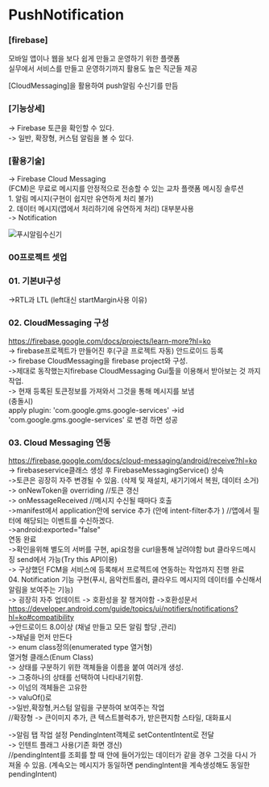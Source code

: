 # PushNotification

### [firebase]   
모바일 앱이나 웹을 보다 쉽게 만들고 운영하기 위한 플랫폼   
실무에서 서비스를 만들고 운영하기까지 활용도 높은 직군들 제공   

[CloudMessaging]을 활용하여 push알림 수신기를 만듬   

### [기능상세]
-> Firebase 토큰을 확인할 수 있다.   
-> 일반, 확장형, 커스텀 알림을 볼 수 있다.   

### [활용기술]   
-> Firebase Cloud Messaging   
(FCM)은 무료로 메시지를 안정적으로 전송할 수 있는 교차 플랫폼 메시징 솔루션   
	1. 알림 메시지(구현이 쉽지만 유연하게 처리 불가)   
	2. 데이터 메시지(앱에서 처리하기에 유연하게 처리) 대부분사용   
-> Notification    


![푸시알림수신기](https://user-images.githubusercontent.com/68258365/132081521-265852b7-34a2-4669-8d38-689e2524c3a2.png)


### 00프로젝트 셋업

### 01. 기본UI구성
->RTL과 LTL (left대신 startMargin사용 이유)   

### 02. CloudMessaging 구성
https://firebase.google.com/docs/projects/learn-more?hl=ko   
-> firebase프로젝트가 만들어진 후(구글 프로젝트 자동) 안드로이드 등록   
-> firebase CloudMessaging을 firebase project와 구성.    
->제대로 동작했는지firebase CloudMessaging Gui툴을 이용해서 받아보는 것 까지 작업.   
-> 현재 등록된 토큰정보를 가져와서 그것을 통해 메시지를 보냄   
(충돌시)   
apply plugin: 'com.google.gms.google-services' ->id 'com.google.gms.google-services' 로 변경 하면 성공   

### 03. Cloud Messaging 연동   
https://firebase.google.com/docs/cloud-messaging/android/receive?hl=ko   
-> firebaseservice클래스 생성 후 FirebaseMessagingService() 상속   
->토큰은 굉장히 자주 변경될 수 있음. (삭제 및 재설치, 새기기에서 복원, 데이터 소거)   
-> onNewToken을 overriding //토큰 갱신   
-> onMessageReceived //메시지 수신될 때마다 호출   
->manifest에서 application안에 service 추가 (안에 intent-filter추가 ) //앱에서 필터에 해당되는 이벤트를 수신하겠다. <action android:name="com.google.firebase.MESSAGING_EVENT"/>   
->android:exported="false"    
연동 완료    
->확인을위해 별도의 서버를 구현, api요청을 curl을통해 날려야함 but 클라우드메시징 send에서 가능(Try this API이용)   
-> 구상했던 FCM을 서비스에 등록해서 프로젝트에 연동하는 작업까지 진행 완료   
04. Notification 기능 구현(푸시, 음악컨트롤러, 클라우드 메시지의 데이터를 수신해서 알림을 보여주는 기능)   
-> 굉장히 자주 업데이트 -> 호환성을 잘 챙겨야함 ->호환성문서 https://developer.android.com/guide/topics/ui/notifiers/notifications?hl=ko#compatibility   
->안드로이드 8.0이상 (채널 만들고  모든 알림 할당 ,관리)    
->채널을 먼저 만든다   
-> enum class정의(enumerated type 열거형)   
	열거형 클래스(Enum Class)   
	-> 상태를 구분하기 위한 객체들을 이름을 붙여 여러개 생성.   
	-> 그중하나의 상태를 선택하여 나타내기위함.    
	-> 이넘의 객체들은 고유한    
	-> valuOf()로   
->일반,확장형,커스텀 알림을 구분하여 보여주는 작업    
	 //확장형 -> 큰이미지 추가, 큰 텍스트블럭추가, 받은편지함 스타일, 대화표시   

->알림 탭 작업 설정 PendingIntent객체로 setContentIntent로 전달   
-> 인텐트 플래그 사용(기존 화면 갱신)   
	//pendingIntent를 조회를 할 때 안에 들어가있는 데이터가 같을 경우 그것을 다시 가져올 수 있음. (계속오는 메시지가 동일하면 pendingIntent을 계속생성해도 동일한 pendingIntent)   



